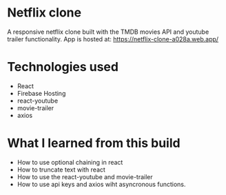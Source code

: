 # Netflix clone

A responsive netflix clone built with the TMDB movies API and youtube trailer functionality.
App is hosted at: https://netflix-clone-a028a.web.app/

# Technologies used

- React
- Firebase Hosting
- react-youtube
- movie-trailer
- axios

# What I learned from this build

- How to use optional chaining in react
- How to truncate text with react
- How to use the react-youtube and movie-trailer
- How to use api keys and axios wiht asyncronous functions.
